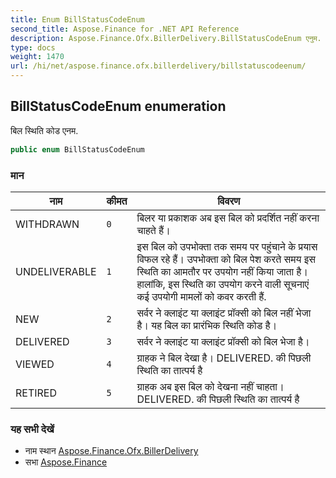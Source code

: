 ```yaml
---
title: Enum BillStatusCodeEnum
second_title: Aspose.Finance for .NET API Reference
description: Aspose.Finance.Ofx.BillerDelivery.BillStatusCodeEnum एनुम. बल स्थत कड एनम.
type: docs
weight: 1470
url: /hi/net/aspose.finance.ofx.billerdelivery/billstatuscodeenum/
---
```

## BillStatusCodeEnum enumeration

बिल स्थिति कोड एनम.

```csharp
public enum BillStatusCodeEnum
```

### मान

| नाम | कीमत | विवरण |
| --- | --- | --- |
| WITHDRAWN | `0` | बिलर या प्रकाशक अब इस बिल को प्रदर्शित नहीं करना चाहते हैं। |
| UNDELIVERABLE | `1` | इस बिल को उपभोक्ता तक समय पर पहुंचाने के प्रयास विफल रहे हैं। उपभोक्ता को बिल पेश करते समय इस स्थिति का आमतौर पर उपयोग नहीं किया जाता है। हालांकि, इस स्थिति का उपयोग करने वाली सूचनाएं कई उपयोगी मामलों को कवर करती हैं. |
| NEW | `2` | सर्वर ने क्लाइंट या क्लाइंट प्रॉक्सी को बिल नहीं भेजा है। यह बिल का प्रारंभिक स्थिति कोड है। |
| DELIVERED | `3` | सर्वर ने क्लाइंट या क्लाइंट प्रॉक्सी को बिल भेजा है। |
| VIEWED | `4` | ग्राहक ने बिल देखा है। DELIVERED. की पिछली स्थिति का तात्पर्य है |
| RETIRED | `5` | ग्राहक अब इस बिल को देखना नहीं चाहता। DELIVERED. की पिछली स्थिति का तात्पर्य है |

### यह सभी देखें

* नाम स्थान [Aspose.Finance.Ofx.BillerDelivery](../../aspose.finance.ofx.billerdelivery/)
* सभा [Aspose.Finance](../../)


